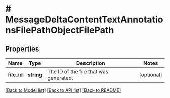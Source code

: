 # # MessageDeltaContentTextAnnotationsFilePathObjectFilePath

## Properties

Name | Type | Description | Notes
------------ | ------------- | ------------- | -------------
**file_id** | **string** | The ID of the file that was generated. | [optional]

[[Back to Model list]](../../README.md#models) [[Back to API list]](../../README.md#endpoints) [[Back to README]](../../README.md)
